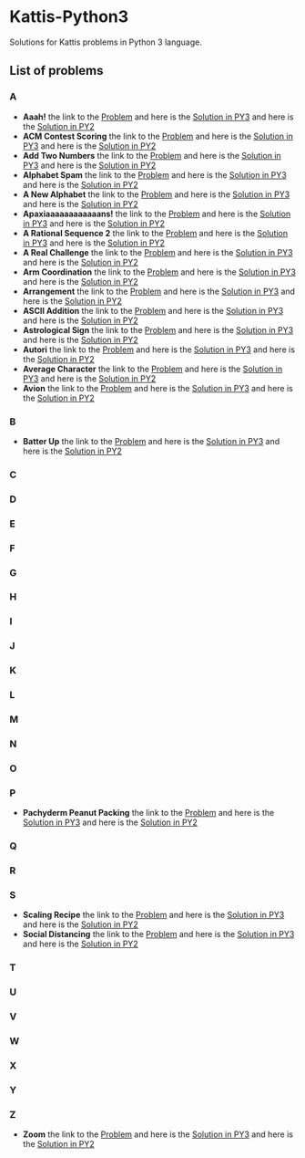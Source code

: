 # Kattis-Python3
Solutions for Kattis problems in Python 3 language.

## List of problems
### A
* **Aaah!** the link to the [Problem](https://open.kattis.com/problems/aaah) and here is the
[Solution in PY3](https://github.com/Hasan-Kalzi/Kattis-Python3/blob/main/src/Py3/Aaah.py) and here is the 
[Solution in PY2](https://github.com/Hasan-Kalzi/Kattis-Python3/blob/main/src/Py2/Aaah.py)
* **ACM Contest Scoring** the link to the [Problem](https://open.kattis.com/problems/acm) and here is the
[Solution in PY3](https://github.com/Hasan-Kalzi/Kattis-Python3/blob/main/src/Py3/ACM_Contest_Scoring.py) and here is the 
[Solution in PY2](https://github.com/Hasan-Kalzi/Kattis-Python3/blob/main/src/Py2/ACM_Contest_Scoring.py)
* **Add Two Numbers** the link to the [Problem](https://open.kattis.com/problems/addtwonumbers) and here is the
[Solution in PY3](https://github.com/Hasan-Kalzi/Kattis-Python3/blob/main/src/Py3/Add_Two_Numbers.py) and here is the 
[Solution in PY2](https://github.com/Hasan-Kalzi/Kattis-Python3/blob/main/src/Py2/Add_Two_Numbers.py)
* **Alphabet Spam** the link to the [Problem](https://open.kattis.com/problems/alphabetspam) and here is the
[Solution in PY3](https://github.com/Hasan-Kalzi/Kattis-Python3/blob/main/src/Py3/Alphabet_Spam.py) and here is the 
[Solution in PY2](https://github.com/Hasan-Kalzi/Kattis-Python3/blob/main/src/Py2/Alphabet_Spam.py)
* **A New Alphabet** the link to the [Problem](https://open.kattis.com/problems/anewalphabet) and here is the
[Solution in PY3](https://github.com/Hasan-Kalzi/Kattis-Python3/blob/main/src/Py3/A_New_Alphabet.py) and here is the 
[Solution in PY2](https://github.com/Hasan-Kalzi/Kattis-Python3/blob/main/src/Py2/A_New_Alphabet.py)
* **Apaxiaaaaaaaaaaaans!** the link to the [Problem](https://open.kattis.com/problems/apaxiaaans) and here is the
[Solution in PY3](https://github.com/Hasan-Kalzi/Kattis-Python3/blob/main/src/Py3/Apaxiaaaaaaaaaaaans.py) and here is the 
[Solution in PY2](https://github.com/Hasan-Kalzi/Kattis-Python3/blob/main/src/Py2/Apaxiaaaaaaaaaaaans.py)
* **A Rational Sequence 2** the link to the [Problem](https://open.kattis.com/problems/rationalsequence2) and here is the
[Solution in PY3](https://github.com/Hasan-Kalzi/Kattis-Python3/blob/main/src/Py3/A_Rational_Sequence_2.py) and here is the 
[Solution in PY2](https://github.com/Hasan-Kalzi/Kattis-Python3/blob/main/src/Py2/A_Rational_Sequence_2.py)
* **A Real Challenge** the link to the [Problem](https://open.kattis.com/problems/areal) and here is the
[Solution in PY3](https://github.com/Hasan-Kalzi/Kattis-Python3/blob/main/src/Py3/A_Real_Challenge.py) and here is the 
[Solution in PY2](https://github.com/Hasan-Kalzi/Kattis-Python3/blob/main/src/Py2/A_Real_Challenge.py)
* **Arm Coordination** the link to the [Problem](https://open.kattis.com/problems/armcoordination) and here is the
[Solution in PY3](https://github.com/Hasan-Kalzi/Kattis-Python3/blob/main/src/Py3/Arm_Coordination.py) and here is the 
[Solution in PY2](https://github.com/Hasan-Kalzi/Kattis-Python3/blob/main/src/Py2/Arm_Coordination.py)
* **Arrangement** the link to the [Problem](https://open.kattis.com/problems/upprodun) and here is the
[Solution in PY3](https://github.com/Hasan-Kalzi/Kattis-Python3/blob/main/src/Py3/Arrangement.py) and here is the 
[Solution in PY2](https://github.com/Hasan-Kalzi/Kattis-Python3/blob/main/src/Py2/Arrangement.py)
* **ASCII Addition** the link to the [Problem](https://open.kattis.com/problems/asciiaddition) and here is the
[Solution in PY3](https://github.com/Hasan-Kalzi/Kattis-Python3/blob/main/src/Py3/ASCII_Addition.py) and here is the 
[Solution in PY2](https://github.com/Hasan-Kalzi/Kattis-Python3/blob/main/src/Py2/ASCII_Addition.py)
* **Astrological Sign** the link to the [Problem](https://open.kattis.com/problems/astrologicalsign) and here is the
[Solution in PY3](https://github.com/Hasan-Kalzi/Kattis-Python3/blob/main/src/Py3/Astrological_Sign.py) and here is the 
[Solution in PY2](https://github.com/Hasan-Kalzi/Kattis-Python3/blob/main/src/Py2/Astrological_Sign.py)
* **Autori** the link to the [Problem](https://open.kattis.com/problems/autori) and here is the
[Solution in PY3](https://github.com/Hasan-Kalzi/Kattis-Python3/blob/main/src/Py3/Autori.py) and here is the 
[Solution in PY2](https://github.com/Hasan-Kalzi/Kattis-Python3/blob/main/src/Py2/Autori.py)
* **Average Character** the link to the [Problem](https://open.kattis.com/problems/averagecharacter) and here is the
[Solution in PY3](https://github.com/Hasan-Kalzi/Kattis-Python3/blob/main/src/Py3/Average_Character.py) and here is the 
[Solution in PY2](https://github.com/Hasan-Kalzi/Kattis-Python3/blob/main/src/Py2/Average_Character.py)
* **Avion** the link to the [Problem](https://open.kattis.com/problems/avion) and here is the
[Solution in PY3](https://github.com/Hasan-Kalzi/Kattis-Python3/blob/main/src/Py3/Avion.py) and here is the 
[Solution in PY2](https://github.com/Hasan-Kalzi/Kattis-Python3/blob/main/src/Py2/Avion.py)
### B
* **Batter Up** the link to the [Problem](https://open.kattis.com/problems/batterup) and here is the
[Solution in PY3](https://github.com/Hasan-Kalzi/Kattis-Python3/blob/main/src/Py3/Batter_Up.py) and here is the 
[Solution in PY2](https://github.com/Hasan-Kalzi/Kattis-Python3/blob/main/src/Py2/Batter_Up.py)
### C
### D
### E
### F
### G
### H
### I
### J
### K
### L
### M
### N
### O
### P
* **Pachyderm Peanut Packing** the link to the [Problem](https://open.kattis.com/problems/pachydermpeanutpacking) and here is the
[Solution in PY3](https://github.com/Hasan-Kalzi/Kattis-Python3/blob/main/src/Py3/Pachyderm_Peanut_Packing.py) and here is the 
[Solution in PY2](https://github.com/Hasan-Kalzi/Kattis-Python3/blob/main/src/Py2/Pachyderm_Peanut_Packing.py)
### Q
### R
### S
* **Scaling Recipe** the link to the [Problem](https://open.kattis.com/problems/scalingrecipe)  and here is the
[Solution in PY3](https://github.com/Hasan-Kalzi/Kattis-Python3/blob/main/src/Py3/Scaling_Recipe.py) and here is the 
[Solution in PY2](https://github.com/Hasan-Kalzi/Kattis-Python3/blob/main/src/Py2/Scaling_Recipe.py)
* **Social Distancing** the link to the [Problem](https://open.kattis.com/problems/socialdistancing2)  and here is the
[Solution in PY3](https://github.com/Hasan-Kalzi/Kattis-Python3/blob/main/src/Py3/Social_Distancing.py) and here is the 
[Solution in PY2](https://github.com/Hasan-Kalzi/Kattis-Python3/blob/main/src/Py2/Social_Distancing.py)
### T
### U
### V
### W
### X
### Y
### Z
* **Zoom** the link to the [Problem](https://open.kattis.com/problems/zoom) and here is the
[Solution in PY3](https://github.com/Hasan-Kalzi/Kattis-Python3/blob/main/src/Py3/Zoom.py) and here is the 
[Solution in PY2](https://github.com/Hasan-Kalzi/Kattis-Python3/blob/main/src/Py2/Zoom.py)

